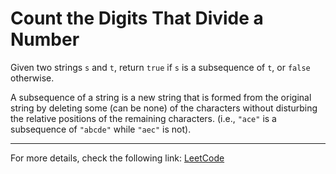 <h1>Count the Digits That Divide a Number</h1>

<p>Given two strings <code>s</code> and <code>t</code>, return <code>true</code> if <code>s</code> is a subsequence of <code>t</code>, or <code>false</code> otherwise.</p>

<p>A subsequence of a string is a new string that is formed from the original string by deleting some (can be none) of the characters without disturbing the relative positions of the remaining characters. (i.e., <code>"ace"</code> is a subsequence of <code>"abcde"</code> while <code>"aec"</code> is not).</p>

<hr>
<p>For more details, check the following link: <a href="https://leetcode.com/problems/is-subsequence/">LeetCode</a></p>




